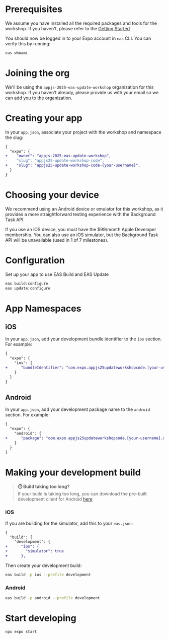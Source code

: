 # Prerequisites

We assume you have installed all the required packages and tools for the workshop. If you haven't, please refer to the [Getting Started](https://github.com/expo/appjs25-eas-update-workshop-code)

You should now be logged in to your Expo account in `eas` CLI. You can verify this by running:

```bash
eas whoami
```

# Joining the org

We'll be using the `appjs-2025-eas-update-workshop` organization for this workshop. If you haven't already, please provide us with your email so we can add you to the organization.

# Creating your app

In your `app.json`, associate your project with the workshop and namespace the slug:

```diff
{
  "expo": {
+    "owner": "appjs-2025-eas-update-workshop",
-    "slug": "appjs25-update-workshop-code",
+    "slug": "appjs25-update-workshop-code-[your-username]",
  }
}
```

# Choosing your device

We recommend using an Android device or emulator for this workshop, as it provides a more straightforward testing experience with the Background Task API.

If you use an iOS device, you must have the $99/month Apple Developer membership. You can also use an iOS simulator, but the Background Task API will be unavailable (used in 1 of 7 milestones).

# Configuration

Set up your app to use EAS Build and EAS Update

```bash
eas build:configure
eas update:configure
```

# App Namespaces

## iOS

In your `app.json`, add your development bundle identifier to the `ios` section. For example:

```diff
{
  "expo": {
    "ios": {
+      "bundleIdentifier": "com.expo.appjs25updateworkshopcode.[your-username].development"
    }
  }
}
```

## Android

In your `app.json`, add your development package name to the `android` section. For example:

```diff
{
  "expo": {
    "android": {
+      "package": "com.expo.appjs25updateworkshopcode.[your-username].development"
    }
  }
}
```

# Making your development build

> **⏱️ Build taking too long?**  
> If your build is taking too long, you can download the pre-built development client for Android [here](https://expo.dev/accounts/appjs-2025-eas-update-workshop/projects/appjs25-update-workshop-code-quintest113/builds/e966312a-dff4-4e76-8d8f-b33b60bd5cfc)

### iOS

If you are building for the simulator, add this to your `eas.json`:

```diff
{
  "build": {
    "development": {
+      "ios": {
+        "simulator": true
+      },

```

Then create your development build:

```bash
eas build -p ios --profile development
```

### Android

```bash
eas build -p android --profile development
```

# Start developing

```bash
npx expo start
```
